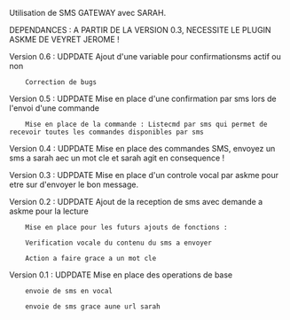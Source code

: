 Utilisation de SMS GATEWAY avec SARAH.

DEPENDANCES : A PARTIR DE LA VERSION 0.3, NECESSITE LE PLUGIN ASKME DE VEYRET JEROME !

Version 0.6 : UDPDATE
		Ajout d'une variable pour confirmationsms actif ou non
		
		Correction de bugs
		
Version 0.5 : UDPDATE
		Mise en place d'une confirmation par sms lors de l'envoi d'une commande
		
		Mise en place de la commande : Listecmd par sms qui permet de recevoir toutes les commandes disponibles par sms

Version 0.4 : UDPDATE
		Mise en place des commandes SMS, envoyez un sms a sarah aec un mot cle et sarah agit en consequence !

Version 0.3 : UDPDATE
		Mise en place d'un controle vocal par askme pour etre sur d'envoyer le bon message.

Version 0.2 : UDPDATE
		Ajout de la reception de sms avec demande a askme pour la lecture
		
		Mise en place pour les futurs ajouts de fonctions :
		
		Verification vocale du contenu du sms a envoyer
		
		Action a faire grace a un mot cle
		

Version 0.1 : UDPDATE
		Mise en place des operations de base

		envoie de sms en vocal
		
		envoie de sms grace aune url sarah

